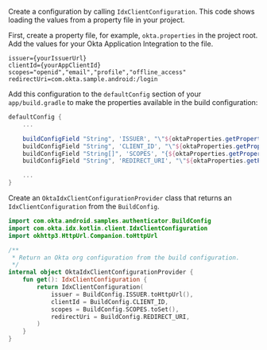 
Create a configuration by calling `IdxClientConfiguration`. This code shows loading the values from a property file in your project.

First, create a property file, for example, `okta.properties` in the project root. Add the values for your Okta Application Integration to the file.

```
issuer={yourIssuerUrl}
clientId={yourAppClientId}
scopes="openid","email","profile","offline_access"
redirectUri=com.okta.sample.android:/login
```

Add this configuration to the `defaultConfig` section of your `app/build.gradle` to make the properties available in the build configuration:

```gradle
defaultConfig {
    ...

    buildConfigField "String", 'ISSUER', "\"${oktaProperties.getProperty('issuer')}\""
    buildConfigField "String", 'CLIENT_ID', "\"${oktaProperties.getProperty('clientId')}\""
    buildConfigField "String[]", 'SCOPES', "{${oktaProperties.getProperty('scopes')}}"
    buildConfigField "String", 'REDIRECT_URI', "\"${oktaProperties.getProperty('redirectUri')}\""

    ...
}
```

Create an `OktaIdxClientConfigurationProvider` class that returns an `IdxClientConfiguration` from the `BuildConfig`.

```kotlin
import com.okta.android.samples.authenticator.BuildConfig
import com.okta.idx.kotlin.client.IdxClientConfiguration
import okhttp3.HttpUrl.Companion.toHttpUrl

/**
 * Return an Okta org configuration from the build configuration.
 */
internal object OktaIdxClientConfigurationProvider {
    fun get(): IdxClientConfiguration {
        return IdxClientConfiguration(
            issuer = BuildConfig.ISSUER.toHttpUrl(),
            clientId = BuildConfig.CLIENT_ID,
            scopes = BuildConfig.SCOPES.toSet(),
            redirectUri = BuildConfig.REDIRECT_URI,
        )
    }
}
```
